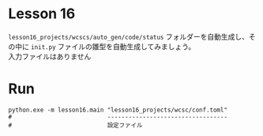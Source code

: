 # Lesson 16

`lesson16_projects/wcscs/auto_gen/code/status` フォルダーを自動生成し、その中に `init.py` ファイルの雛型を自動生成してみましょう。  
入力ファイルはありません  

# Run

```shell
python.exe -m lesson16.main "lesson16_projects/wcsc/conf.toml"
#                           ----------------------------------
#                           設定ファイル
```
